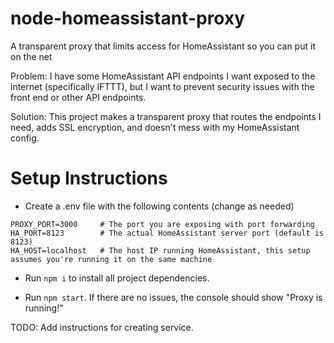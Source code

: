 # node-homeassistant-proxy
A transparent proxy that limits access for HomeAssistant so you can put it on the net

Problem: I have some HomeAssistant API endpoints I want exposed to the internet (specifically IFTTT), but I want to prevent security issues with the front end or other API endpoints.

Solution: This project makes a transparent proxy that routes the endpoints I need, adds SSL encryption, and doesn't mess with my HomeAssistant config.

# Setup Instructions

- Create a .env file with the following contents (change as needed)
```
PROXY_PORT=3000     # The port you are exposing with port forwarding
HA_PORT=8123        # The actual HomeAssistant server port (default is 8123)
HA_HOST=localhost   # The host IP running HomeAssistant, this setup assumes you're running it on the same machine
```


- Run `npm i` to install all project dependencies.

- Run `npm start`. If there are no issues, the console should show "Proxy is running!"

TODO: Add instructions for creating service.
